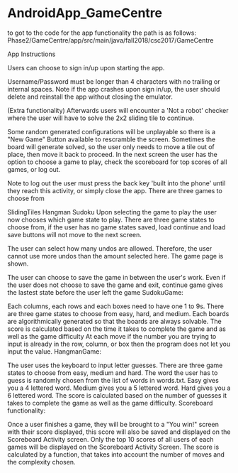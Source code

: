 # AndroidApp_GameCentre
to got to the code for the app functionality the path is as follows: 
Phase2/GameCentre/app/src/main/java/fall2018/csc2017/GameCentre


App Instructions

Users can choose to sign in/up upon starting the app.

Username/Password must be longer than 4 characters with no trailing or internal spaces.
Note if the app crashes upon sign in/up, the user should delete and reinstall the app without closing the emulator.

(Extra functionality) Afterwards users will encounter a 'Not a robot' checker where the user will have to solve the 2x2 sliding tile to continue.

Some random generated configurations will be unplayable so there is a "New Game" Button available to rescramble the screen.
Sometimes the board will generate solved, so the user only needs to move a tile out of place, then move it back to proceed.
In the next screen the user has the option to choose a game to play, check the scoreboard for top scores of all games, or log out.

Note to log out the user must press the back key 'built into the phone' until they reach this activity, or simply close the app.
There are three games to choose from

SlidingTiles
Hangman
Sudoku
Upon selecting the game to play the user now chooses which game state to play. There are three game states to choose from, if the user has no game states saved, load continue and load save buttons will not move to the next screen.

The user can select how many undos are allowed. Therefore, the user cannot use more undos than the amount selected here.
The game page is shown.

The user can choose to save the game in between the user's work.
Even if the user does not choose to save the game and exit, continue game gives the lastest state before the user left the game
SudokuGame:

Each columns, each rows and each boxes need to have one 1 to 9s.
There are three game states to choose from easy, hard, and medium.
Each boards are algorithmically generated so that the boards are always solvable.
The score is calculated based on the time it takes to complete the game and as well as the game difficulty
At each move if the number you are trying to input is already in the row, column, or box then the program does not let you input the value.
HangmanGame:

The user uses the keyboard to input letter guesses.
There are three game states to choose from easy, medium and hard.
The word the user has to guess is randomly chosen from the list of words in words.txt.
Easy gives you a 4 lettered word.
Medium gives you a 5 lettered word.
Hard gives you a 6 lettered word.
The score is calculated based on the number of guesses it takes to complete the game as well as the game difficulty.
Scoreboard functionality:

Once a user finishes a game, they will be brought to a "You win!" screen with their score displayed, this score will also be saved and displayed on the Scoreboard Activity screen.
Only the top 10 scores of all users of each games will be displayed on the Scoreboard Activity Screen.
The score is calculated by a function, that takes into account the number of moves and the complexity chosen.
